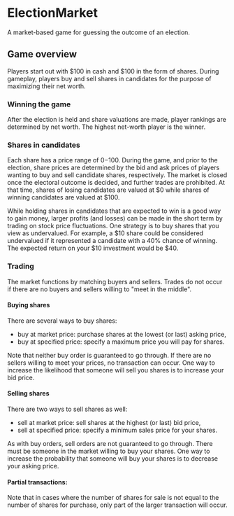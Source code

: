 # ElectionMarket
A market-based game for guessing the outcome of an election.

## Game overview
Players start out with $100 in cash and $100 in the form of shares. During 
gameplay, players buy and sell shares in candidates for the purpose of 
maximizing their net worth. 

### Winning the game
After the election is held and share valuations are made, player rankings are
determined by net worth. The highest net-worth player is the winner.

### Shares in candidates
Each share has a price range of $0-$100. During the game, and prior to the 
election, share prices are determined by the bid and ask prices of players 
wanting to buy and sell candidate shares, respectively. The market is closed
once the electoral outcome is decided, and further trades are prohibited. At
that time, shares of losing candidates are valued at $0 while shares of winning 
candidates are valued at $100. 

While holding shares in candidates that are expected to win is a good way to 
gain money, larger profits (and losses) can be made in the short term by 
trading on stock price fluctuations. One strategy is to buy shares that you view
as undervalued. For example, a $10 share could be considered undervalued if it
represented a candidate with a 40% chance of winning. The expected return on 
your $10 investment would be $40.

### Trading
The market functions by matching buyers and sellers. Trades do not occur if 
there are no buyers and sellers willing to "meet in the middle". 

#### Buying shares
There are several ways to buy shares:
 - buy at market price: purchase shares at the lowest (or last) asking price,
 - buy at specified price: specify a maximum price you will pay for shares.

Note that neither buy order is guaranteed to go through. If there are no sellers
willing to meet your prices, no transaction can occur. One way to increase the
likelihood that someone will sell you shares is to increase your bid price.

#### Selling shares
There are two ways to sell shares as well:
 - sell at market price: sell shares at the highest (or last) bid price,
 - sell at specified price: specify a minimum sales price for your shares. 

As with buy orders, sell orders are not guaranteed to go through. There must be
someone in the market willing to buy your shares. One way to increase the 
probability that someone will buy your shares is to decrease your asking price.

#### Partial transactions:
Note that in cases where the number of shares for sale is not equal to the 
number of shares for purchase, only part of the larger transaction will occur. 

